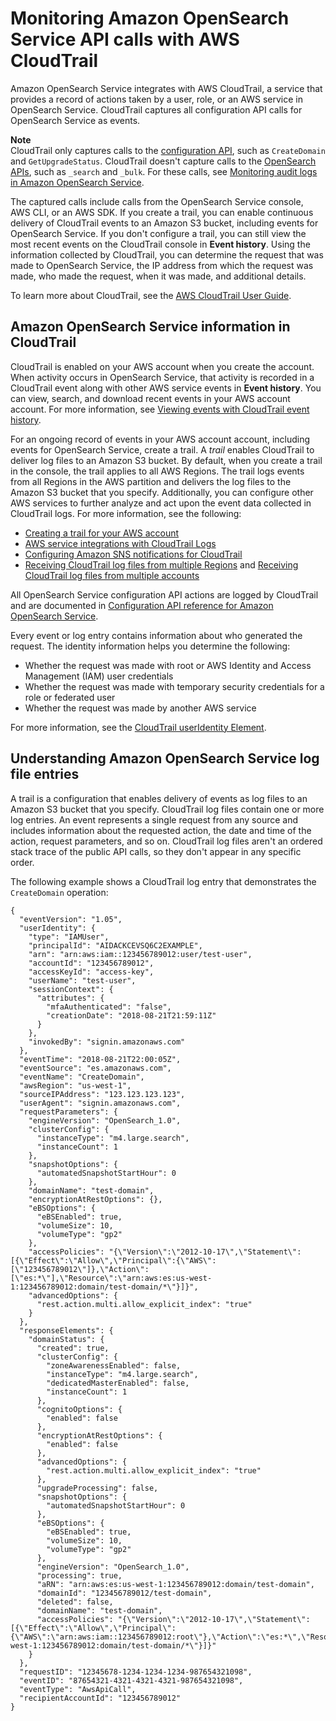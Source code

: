 # Monitoring Amazon OpenSearch Service API calls with AWS CloudTrail<a name="managedomains-cloudtrailauditing"></a>

Amazon OpenSearch Service integrates with AWS CloudTrail, a service that provides a record of actions taken by a user, role, or an AWS service in OpenSearch Service\. CloudTrail captures all configuration API calls for OpenSearch Service as events\.

**Note**  
CloudTrail only captures calls to the [configuration API](configuration-api.md), such as `CreateDomain` and `GetUpgradeStatus`\. CloudTrail doesn't capture calls to the [OpenSearch APIs](supported-operations.md), such as `_search` and `_bulk`\. For these calls, see [Monitoring audit logs in Amazon OpenSearch Service](audit-logs.md)\.

The captured calls include calls from the OpenSearch Service console, AWS CLI, or an AWS SDK\. If you create a trail, you can enable continuous delivery of CloudTrail events to an Amazon S3 bucket, including events for OpenSearch Service\. If you don't configure a trail, you can still view the most recent events on the CloudTrail console in **Event history**\. Using the information collected by CloudTrail, you can determine the request that was made to OpenSearch Service, the IP address from which the request was made, who made the request, when it was made, and additional details\.

To learn more about CloudTrail, see the [AWS CloudTrail User Guide](https://docs.aws.amazon.com/awscloudtrail/latest/userguide/)\.

## Amazon OpenSearch Service information in CloudTrail<a name="service-name-info-in-cloudtrail"></a>

CloudTrail is enabled on your AWS account when you create the account\. When activity occurs in OpenSearch Service, that activity is recorded in a CloudTrail event along with other AWS service events in **Event history**\. You can view, search, and download recent events in your AWS account account\. For more information, see [Viewing events with CloudTrail event history](https://docs.aws.amazon.com/awscloudtrail/latest/userguide/view-cloudtrail-events.html)\.

For an ongoing record of events in your AWS account account, including events for OpenSearch Service, create a trail\. A *trail* enables CloudTrail to deliver log files to an Amazon S3 bucket\. By default, when you create a trail in the console, the trail applies to all AWS Regions\. The trail logs events from all Regions in the AWS partition and delivers the log files to the Amazon S3 bucket that you specify\. Additionally, you can configure other AWS services to further analyze and act upon the event data collected in CloudTrail logs\. For more information, see the following:
+ [Creating a trail for your AWS account](https://docs.aws.amazon.com/awscloudtrail/latest/userguide/cloudtrail-create-and-update-a-trail.html)
+ [AWS service integrations with CloudTrail Logs](https://docs.aws.amazon.com/awscloudtrail/latest/userguide/cloudtrail-aws-service-specific-topics.html#cloudtrail-aws-service-specific-topics-integrations)
+ [Configuring Amazon SNS notifications for CloudTrail](https://docs.aws.amazon.com/awscloudtrail/latest/userguide/getting_notifications_top_level.html)
+ [Receiving CloudTrail log files from multiple Regions](https://docs.aws.amazon.com/awscloudtrail/latest/userguide/receive-cloudtrail-log-files-from-multiple-regions.html) and [Receiving CloudTrail log files from multiple accounts](https://docs.aws.amazon.com/awscloudtrail/latest/userguide/cloudtrail-receive-logs-from-multiple-accounts.html)

All OpenSearch Service configuration API actions are logged by CloudTrail and are documented in [Configuration API reference for Amazon OpenSearch Service](configuration-api.md)\. 

Every event or log entry contains information about who generated the request\. The identity information helps you determine the following: 
+ Whether the request was made with root or AWS Identity and Access Management \(IAM\) user credentials
+ Whether the request was made with temporary security credentials for a role or federated user
+ Whether the request was made by another AWS service

For more information, see the [CloudTrail userIdentity Element](https://docs.aws.amazon.com/awscloudtrail/latest/userguide/cloudtrail-event-reference-user-identity.html)\.

## Understanding Amazon OpenSearch Service log file entries<a name="understanding-service-name-entries"></a>

A trail is a configuration that enables delivery of events as log files to an Amazon S3 bucket that you specify\. CloudTrail log files contain one or more log entries\. An event represents a single request from any source and includes information about the requested action, the date and time of the action, request parameters, and so on\. CloudTrail log files aren't an ordered stack trace of the public API calls, so they don't appear in any specific order\.

The following example shows a CloudTrail log entry that demonstrates the `CreateDomain` operation:

```
{
  "eventVersion": "1.05",
  "userIdentity": {
    "type": "IAMUser",
    "principalId": "AIDACKCEVSQ6C2EXAMPLE",
    "arn": "arn:aws:iam::123456789012:user/test-user",
    "accountId": "123456789012",
    "accessKeyId": "access-key",
    "userName": "test-user",
    "sessionContext": {
      "attributes": {
        "mfaAuthenticated": "false",
        "creationDate": "2018-08-21T21:59:11Z"
      }
    },
    "invokedBy": "signin.amazonaws.com"
  },
  "eventTime": "2018-08-21T22:00:05Z",
  "eventSource": "es.amazonaws.com",
  "eventName": "CreateDomain",
  "awsRegion": "us-west-1",
  "sourceIPAddress": "123.123.123.123",
  "userAgent": "signin.amazonaws.com",
  "requestParameters": {
    "engineVersion": "OpenSearch_1.0",
    "clusterConfig": {
      "instanceType": "m4.large.search",
      "instanceCount": 1
    },
    "snapshotOptions": {
      "automatedSnapshotStartHour": 0
    },
    "domainName": "test-domain",
    "encryptionAtRestOptions": {},
    "eBSOptions": {
      "eBSEnabled": true,
      "volumeSize": 10,
      "volumeType": "gp2"
    },
    "accessPolicies": "{\"Version\":\"2012-10-17\",\"Statement\":[{\"Effect\":\"Allow\",\"Principal\":{\"AWS\":[\"123456789012\"]},\"Action\":[\"es:*\"],\"Resource\":\"arn:aws:es:us-west-1:123456789012:domain/test-domain/*\"}]}",
    "advancedOptions": {
      "rest.action.multi.allow_explicit_index": "true"
    }
  },
  "responseElements": {
    "domainStatus": {
      "created": true,
      "clusterConfig": {
        "zoneAwarenessEnabled": false,
        "instanceType": "m4.large.search",
        "dedicatedMasterEnabled": false,
        "instanceCount": 1
      },
      "cognitoOptions": {
        "enabled": false
      },
      "encryptionAtRestOptions": {
        "enabled": false
      },
      "advancedOptions": {
        "rest.action.multi.allow_explicit_index": "true"
      },
      "upgradeProcessing": false,
      "snapshotOptions": {
        "automatedSnapshotStartHour": 0
      },
      "eBSOptions": {
        "eBSEnabled": true,
        "volumeSize": 10,
        "volumeType": "gp2"
      },
      "engineVersion": "OpenSearch_1.0",
      "processing": true,
      "aRN": "arn:aws:es:us-west-1:123456789012:domain/test-domain",
      "domainId": "123456789012/test-domain",
      "deleted": false,
      "domainName": "test-domain",
      "accessPolicies": "{\"Version\":\"2012-10-17\",\"Statement\":[{\"Effect\":\"Allow\",\"Principal\":{\"AWS\":\"arn:aws:iam::123456789012:root\"},\"Action\":\"es:*\",\"Resource\":\"arn:aws:es:us-west-1:123456789012:domain/test-domain/*\"}]}"
    }
  },
  "requestID": "12345678-1234-1234-1234-987654321098",
  "eventID": "87654321-4321-4321-4321-987654321098",
  "eventType": "AwsApiCall",
  "recipientAccountId": "123456789012"
}
```
